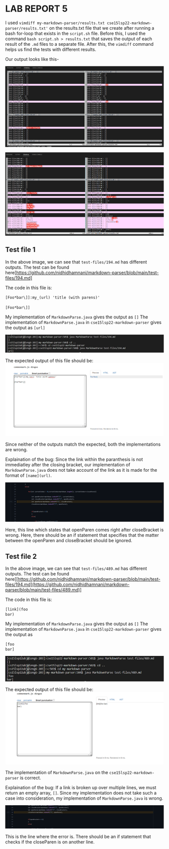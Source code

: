 # LAB REPORT 5

I used `vimdiff my-markdown-parser/results.txt cse15lsp22-markdown-parser/results.txt'` on the results.txt file that we create after running a bash for-loop that exists 
in the `script.sh` file. Before this, I used the command `bash script.sh > results.txt` that saves the output of each result of the `.md` files to a separate file. After 
this, the `vimdiff` command helps us find the tests with different results. 

Our output looks like this-

![Image](vimdiff1.png)

![Image](vimdiff2.png)

## Test file 1

In the above image, we can see that `test-files/194.md` has different outputs. The test can be found here[https://github.com/nidhidhamnani/markdown-parser/blob/main/test-files/194.md]

The code in this file is:
```
[Foo*bar\]]:my_(url) 'title (with parens)'

[Foo*bar\]]
```

My implementation of `MarkdownParse.java` gives the output as `[]`
The implementation of `MarkdownParse.java` in `cse15lsp22-markdown-parser` gives the output as `[url]`

![Image](194.png)

The expected output of this file should be:
![Image](commonmark.png)

Since neither of the outputs match the expected, both the implementations are wrong. 

Explaination of the bug: Since the link within the paranthesis is not immediatley after the closing bracket, our implementation of `MarkdownParse.java` does not take account of the link as it is made for the format of `[name](url)`. 

![image](error1.png)

Here, this line which states that openParen comes right after closeBracket is wrong. Here, there should be an if statement that specifies that the matter between the openParen and closeBracket should be ignored.

## Test file 2

In the above image, we can see that `test-files/489.md` has different outputs. The test can be found here[[https://github.com/nidhidhamnani/markdown-parser/blob/main/test-files/194.md](https://github.com/nidhidhamnani/markdown-parser/blob/main/test-files/489.md)]

The code in this file is:
```
[link](foo
bar)

```

My implementation of `MarkdownParse.java` gives the output as `[]`
The implementation of `MarkdownParse.java` in `cse15lsp22-markdown-parser` gives the output as 
```
[foo
bar]
```

![Image](489.png)

The expected output of this file should be:
![Image](commonmark2.png)

The implementation of `MarkdownParse.java` on the `cse15lsp22-markdown-parser` is correct.  

Explaination of the bug: If a link is broken up over multiple lines, we must return an empty array, `[]`. Since my implementation does not take such a case into consideration, my implementation of `MarkdownParse.java` is wrong.

![image](error2.png)

This is the line where the error is. There should be an if statement that checks if the closeParen is on another line.

